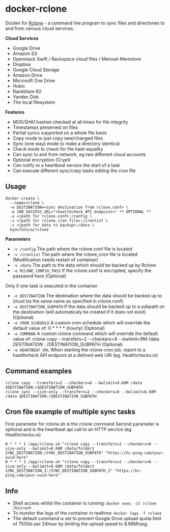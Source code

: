 [appurl]: https://rclone.org/
[docker-rclone-mount]: https://github.com/tynor88/docker-rclone-mount

# docker-rclone

Docker for [Rclone][appurl] - a command line program to sync files and directories to and from various cloud services.

**Cloud Services**
* Google Drive
* Amazon S3
* Openstack Swift / Rackspace cloud files / Memset Memstore
* Dropbox
* Google Cloud Storage
* Amazon Drive
* Microsoft One Drive
* Hubic
* Backblaze B2
* Yandex Disk
* The local filesystem

**Features**

* MD5/SHA1 hashes checked at all times for file integrity
* Timestamps preserved on files
* Partial syncs supported on a whole file basis
* Copy mode to just copy new/changed files
* Sync (one way) mode to make a directory identical
* Check mode to check for file hash equality
* Can sync to and from network, eg two different cloud accounts
* Optional encryption (Crypt)
* Can notify to a heartbeat service the start of a task
* Can execute different sync/copy tasks editing the cron file

## Usage

```
docker create \
  --name=rclone \
  -e DESTINATION=<sync destination from rclone.conf> \
  -e JOB_SUCCESS_URL="<healthcheck API endpoint>" ** OPTIONAL **
  -v </path for rclone.conf>:/config \
  -v </path for rclone_cron file>:/cronlist \
  -v </path for data to backup>:/data \
  kyosfonica/rclone
```

**Parameters**

* `-v /config` The path where the rclone.conf file is located
* `-v /cronlist` The path where the rclone_cron file is located (Modification needs restart of container)
* `-v /data` The path to the data which should be backed up by Rclone
* `-e RCLONE_CONFIG_PASS` If the rclone.conf is encrypted, specify the password here (Optional)

Only if one task is executed in the container
* `-e DESTINATION` The destination where the data should be backed up to (must be the same name as specified in rclone.conf)
* `-e DESTINATION_SUBPATH` If the data should be backed up to a subpath on the destination (will automaticaly be created if it does not exist) (Optional)
* `-e CRON_SCHEDULE` A custom cron schedule which will override the default value of: 0 * * * * (hourly) (Optional)
* `-e COMMAND` A custom rclone command which will override the default value of: rclone copy --transfers=2 --checkers=8 --bwlimit=9M /data $DESTINATION:/$DESTINATION_SUBPATH (Optional)
* `-e HEARTBEAT_URL` When starting the rclone cron job, report to a healthcheck API endpoint at a defined web URI (eg. Healthchecks.io)

## Command examples
```
rclone copy --transfers=2 --checkers=8 --bwlimit=8.68M /data $DESTINATION:/$DESTINATION_SUBPATH
rclone sync --size-only --transfers=2 --checkers=8 --bwlimit=8.68M /data $DESTINATION:/$DESTINATION_SUBPATH
```
## Cron file example of multiple sync tasks
First parameter for rclone.sh is the rclone command
Second parameter is optional and is the heartbeat api call to an HTTP service (eg. Healthchecks.io)

```
0 * * * 1 /app/rclone.sh "rclone copy --transfers=2 --checkers=8 --size-only --bwlimit=8.68M /data/folder1 SYNC_DESTINATION:/SYNC_DESTINATION_SUBPATH" "https://hc-ping.com/your-uuid-here"
0 * * * 2 /app/rclone.sh "rclone copy --transfers=2 --checkers=8 --size-only --bwlimit=8.68M /data/folder2 SYNC_DESTINATION_2:/SYNC_DESTINATION_SUBPATH_2" "https://hc-ping.com/your-uuid-here"
```

## Info

* Shell access whilst the container is running: `docker exec -it rclone /bin/ash`
* To monitor the logs of the container in realtime: `docker logs -f rclone`
* The default command is set to prevent Google Drive upload quota limit of 750Gb per 24hour by limiting the upload speed to 8.68M/seg.
